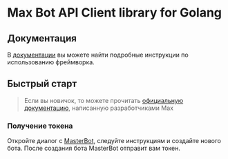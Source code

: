 # Max Bot API Client library for Golang


## Документация

В [документации](https://github.com/nameless7777/max-bot-api-client-go/tree/master/docs) вы можете найти подробные инструкции по использованию фреймворка.

## Быстрый старт

> Если вы новичок, то можете прочитать [официальную документацию](https://dev.max.ru/), написанную разработчиками Max

### Получение токена
Откройте диалог с [MasterBot](https://max.ru/MasterBot), следуйте инструкциям и создайте нового бота. После создания бота MasterBot отправит вам токен.
